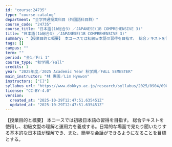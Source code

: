 ```yaml
---
id: "course:24735"
type: "course-catalog"
department: "全学共通授業科目（外国語科目群）"
course_code: "24735"
course_title: "日本語(1b総合3) ／JAPANESE(1B COMPREHENSIVE 3)"
title: "日本語(1b総合3) ／JAPANESE(1B COMPREHENSIVE 3)"
summary: "【授業目的と概要】 本コースでは初級日本語の習得を目指す。 総合テキストを使用し、初級文型の理解と運用力を養成する。日常的な場面で見たり聞いたりする基本的な日本語が理解でき、また、簡単な会話ができるようになることを目標とする。"
tags: []
campus: ""
term: ""
period: "金1／Fri 1"
course_type: "秋学期／Fall"
credits: 1
year: "2025年度／2025 Academic Year 秋学期／FALL SEMESTER"
main_instructor: "林 惠園／Lim Hyewon"
instructors: ["[]"]
syllabus_url: "https://www.dokkyo.ac.jp/research/syllabus/2025/0904/0904_24735_ja_JP.html"
license: "CC-BY-4.0"
version:
  created_at: "2025-10-29T12:47:51.635451Z"
  updated_at: "2025-10-29T12:47:51.635451Z"
---
```

【授業目的と概要】 本コースでは初級日本語の習得を目指す。 総合テキストを使用し、初級文型の理解と運用力を養成する。日常的な場面で見たり聞いたりする基本的な日本語が理解でき、また、簡単な会話ができるようになることを目標とする。
